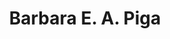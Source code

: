 ---
title: "Barbara E. A. Piga"
draft: false

# page title background image
bg_image: "images/backgrounds/page-title.jpg"
# meta description
description : ""
# teacher portrait
image: "images/team/barbara-piga.jpg"
# course
course: "Assistant Professor at the Politecnico di Milano (POLIMI)"

# biography
bio: "</br>
An Architect by education, Barbara E. A. Piga is Assistant Professor at the Politecnico di Milano (POLIMI), where she is  Coordinator of the Laboratorio di Simulazione Urbana Fausto Curti - labsimurb (Dep. of Architecture and Urban Studies) since its foundation in 2007. She is founding partner of the REAACH - Representation Advances and Challenges Association established in 2022. She is member of the Board of the interdepartmental research laboratory i.Drive - Interaction Between Driver, Road Infrastructure, Vehicle, And Environment since 2019, and of the POLIMI laborA laboratory since 2022.
</br>
</br>
She is member of the Steering Committee of the European Architectural Envisioning Association - EAEA since 2009, and of the International Ambiances Network since 2015. She is the POLIMI Coordinator of two European Projects H2020 EIT Digital (Digital Cities) AR4CUP: Augmented Reality for Collaborative Urban Planning (2019 and 2020) where the exp-EIA© (experiential Environmental Impact Assessment) method, applied in the City Sense app, was developed to favor inclusive and collaborative urban design processes. She is also the POLIMI Coordinator of the current Next Generation EU project MUSA – Spoke 1 developing a collaborative “4P-Phygital” (Physical + Digital) Platform. Her research interest is the human/environment relationship, that she investigates by applying experiential simulation solutions in X-Reality for sensory urban design. She fosters a human-centered, multi-scalar, and interdisciplinary approach in research and profession."
# interest
# interest: [""]

# type
type: "teacher"

weight: 1
---